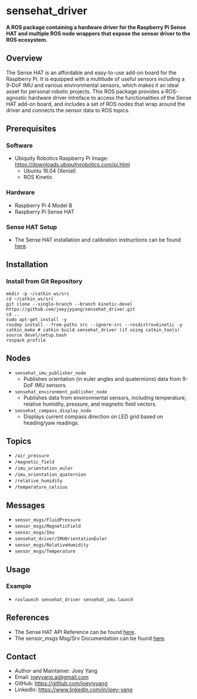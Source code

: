 # sensehat_driver
**A ROS package containing a hardware driver for the Raspberry Pi Sense HAT and multiple ROS node wrappers that expose the sensor driver to the ROS ecosystem.**

## Overview
The Sense HAT is an affordable and easy-to-use add-on board for the Raspberry Pi. It is equipped with a multitude of useful sensors including a 9-DoF IMU and various environmental sensors, which makes it an ideal asset for personal robotic projects. This ROS package provides a ROS-agnostic hardware driver intreface to access the functionalities of the Sense HAT add-on board, and includes a set of ROS nodes that wrap around the driver and connects the sensor data to ROS topics.

## Prerequisites
### Software
- Ubiquity Robotics Raspberry Pi Image: https://downloads.ubiquityrobotics.com/pi.html
	- Ubuntu 16.04 (Xenial)
	- ROS Kinetic
### Hardware
- Raspberry Pi 4 Model B
- Raspberry Pi Sense HAT
### Sense HAT Setup 
- The Sense HAT installation and calibration instructions can be found [here](https://www.raspberrypi.org/documentation/hardware/sense-hat/).

## Installation
### Install from Git Repository
```
mkdir -p ~/catkin_ws/src
cd ~/catkin_ws/src
git clone --single-branch --branch kinetic-devel https://github.com/joeyjyyang/sensehat_driver.git
cd .. 
sudo apt-get install -y
rosdep install --from-paths src --ignore-src --rosdistro=kinetic -y
catkin_make # catkin build sensehat_driver (if using catkin_tools)
source devel/setup.bash
rospack profile
```

## Nodes 
- `sensehat_imu_publisher_node`
	- Publishes orientation (in euler angles and quaternions) data from 9-DoF IMU sensors. 
- `sensehat_environment_publisher_node`
	- Publishes data from environmental sensors, including temperature, relative humidity, pressure, and magnetic field vectors.
- `sensehat_compass_display_node`
	- Displays current compass direction on LED grid based on heading/yaw readings.

## Topics
- `/air_pressure`
- `/magnetic_field`
- `/imu_orientation_euler`
- `/imu_orientation_quaternion`
- `/relative_humidity`
- `/temperature_celsius`

## Messages
- `sensor_msgs/FluidPressure`
- `sensor_msgs/MagneticField`
- `sensor_msgs/Imu`
- `sensehat_driver/IMUOrientationEuler`
- `sensor_msgs/RelativeHumidity`
- `sensor_msgs/Temperature`

## Usage
### Example
- `roslaunch sensehat_driver sensehat_imu.launch`

## References
- The Sense HAT API Reference can be found [here](https://pythonhosted.org/sense-hat/api/).
- The sensor_msgs Msg/Srv Documentation can be found [here](http://docs.ros.org/kinetic/api/sensor_msgs/html/index-msg.html).

## Contact
- Author and Maintainer: Joey Yang
- Email: joeyyang.ai@gmail.com
- GitHub: https://github.com/joeyjyyang
- LinkedIn: https://www.linkedin.com/in/joey-yang

